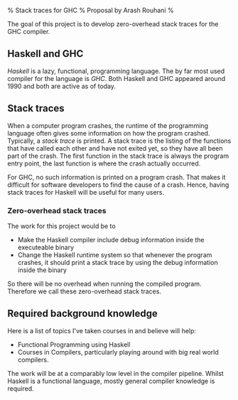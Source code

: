% Stack traces for GHC
% Proposal by Arash Rouhani
%

The goal of this project is to develop zero-overhead stack traces for
the GHC compiler.

## Haskell and GHC

*Haskell* is a lazy, functional, programming language. The by far most
used compiler for the language is *GHC*. Both Haskell and GHC appeared
around 1990 and both are active as of today.

## Stack traces

When a computer program crashes, the runtime of the programming language
often gives some information on how the program crashed. Typically, a
*stack trace* is printed. A stack trace is the listing of the functions
that have called each other and have not exited yet, so they have all
been part of the crash. The first function in the stack trace is always
the program entry point, the last function is where the crash actually
occurred.

For GHC, no such information is printed on a program crash. That makes
it difficult for software developers to find the cause of a crash.
Hence, having stack traces for Haskell will be useful for many users.

### Zero-overhead stack traces

The work for this project would be to

  * Make the Haskell compiler include debug information inside the
    executeable binary
  * Change the Haskell runtime system so that whenever the program
    crashes, it should print a stack trace by using the debug
    information inside the binary

So there will be no overhead when running the compiled program.
Therefore we call these zero-overhead stack traces.

## Required background knowledge

Here is a list of topics I've taken courses in and believe will help:

  * Functional Programming using Haskell
  * Courses in Compilers, particularly playing around with big real
    world compilers.

The work will be at a comparably low level in the compiler pipeline.
Whilst Haskell is a functional language, mostly general compiler
knowledge is required.

